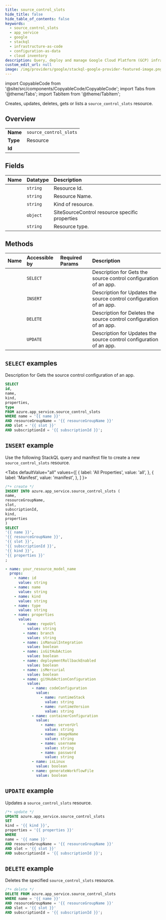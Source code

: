 ```yaml
---
title: source_control_slots
hide_title: false
hide_table_of_contents: false
keywords:
  - source_control_slots
  - app_service
  - google
  - stackql
  - infrastructure-as-code
  - configuration-as-data
  - cloud inventory
description: Query, deploy and manage Google Cloud Platform (GCP) infrastructure and resources using SQL
custom_edit_url: null
image: /img/providers/google/stackql-google-provider-featured-image.png
---
```


import CopyableCode from '@site/src/components/CopyableCode/CopyableCode';
import Tabs from '@theme/Tabs';
import TabItem from '@theme/TabItem';

Creates, updates, deletes, gets or lists a <code>source_control_slots</code> resource.

## Overview
<table><tbody>
<tr><td><b>Name</b></td><td><code>source_control_slots</code></td></tr>
<tr><td><b>Type</b></td><td>Resource</td></tr>
<tr><td><b>Id</b></td><td><CopyableCode code="azure.app_service.source_control_slots" /></td></tr>
</tbody></table>

## Fields
| Name | Datatype | Description |
|:-----|:---------|:------------|
| <CopyableCode code="id" /> | `string` | Resource Id. |
| <CopyableCode code="name" /> | `string` | Resource Name. |
| <CopyableCode code="kind" /> | `string` | Kind of resource. |
| <CopyableCode code="properties" /> | `object` | SiteSourceControl resource specific properties |
| <CopyableCode code="type" /> | `string` | Resource type. |

## Methods
| Name | Accessible by | Required Params | Description |
|:-----|:--------------|:----------------|:------------|
| <CopyableCode code="get" /> | `SELECT` | <CopyableCode code="name, resourceGroupName, slot, subscriptionId" /> | Description for Gets the source control configuration of an app. |
| <CopyableCode code="create_or_update" /> | `INSERT` | <CopyableCode code="name, resourceGroupName, slot, subscriptionId" /> | Description for Updates the source control configuration of an app. |
| <CopyableCode code="delete" /> | `DELETE` | <CopyableCode code="name, resourceGroupName, slot, subscriptionId" /> | Description for Deletes the source control configuration of an app. |
| <CopyableCode code="update" /> | `UPDATE` | <CopyableCode code="name, resourceGroupName, slot, subscriptionId" /> | Description for Updates the source control configuration of an app. |

## `SELECT` examples

Description for Gets the source control configuration of an app.


```sql
SELECT
id,
name,
kind,
properties,
type
FROM azure.app_service.source_control_slots
WHERE name = '{{ name }}'
AND resourceGroupName = '{{ resourceGroupName }}'
AND slot = '{{ slot }}'
AND subscriptionId = '{{ subscriptionId }}';
```
## `INSERT` example

Use the following StackQL query and manifest file to create a new <code>source_control_slots</code> resource.

<Tabs
    defaultValue="all"
    values={[
        { label: 'All Properties', value: 'all', },
        { label: 'Manifest', value: 'manifest', },
    ]
}>
<TabItem value="all">

```sql
/*+ create */
INSERT INTO azure.app_service.source_control_slots (
name,
resourceGroupName,
slot,
subscriptionId,
kind,
properties
)
SELECT 
'{{ name }}',
'{{ resourceGroupName }}',
'{{ slot }}',
'{{ subscriptionId }}',
'{{ kind }}',
'{{ properties }}'
;
```
</TabItem>
<TabItem value="manifest">

```yaml
- name: your_resource_model_name
  props:
    - name: id
      value: string
    - name: name
      value: string
    - name: kind
      value: string
    - name: type
      value: string
    - name: properties
      value:
        - name: repoUrl
          value: string
        - name: branch
          value: string
        - name: isManualIntegration
          value: boolean
        - name: isGitHubAction
          value: boolean
        - name: deploymentRollbackEnabled
          value: boolean
        - name: isMercurial
          value: boolean
        - name: gitHubActionConfiguration
          value:
            - name: codeConfiguration
              value:
                - name: runtimeStack
                  value: string
                - name: runtimeVersion
                  value: string
            - name: containerConfiguration
              value:
                - name: serverUrl
                  value: string
                - name: imageName
                  value: string
                - name: username
                  value: string
                - name: password
                  value: string
            - name: isLinux
              value: boolean
            - name: generateWorkflowFile
              value: boolean

```
</TabItem>
</Tabs>

## `UPDATE` example

Updates a <code>source_control_slots</code> resource.

```sql
/*+ update */
UPDATE azure.app_service.source_control_slots
SET 
kind = '{{ kind }}',
properties = '{{ properties }}'
WHERE 
name = '{{ name }}'
AND resourceGroupName = '{{ resourceGroupName }}'
AND slot = '{{ slot }}'
AND subscriptionId = '{{ subscriptionId }}';
```

## `DELETE` example

Deletes the specified <code>source_control_slots</code> resource.

```sql
/*+ delete */
DELETE FROM azure.app_service.source_control_slots
WHERE name = '{{ name }}'
AND resourceGroupName = '{{ resourceGroupName }}'
AND slot = '{{ slot }}'
AND subscriptionId = '{{ subscriptionId }}';
```
